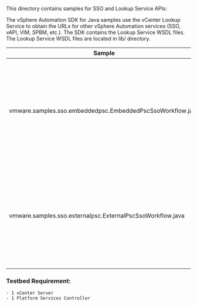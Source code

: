 This directory contains samples for SSO and Lookup Service APIs:

The vSphere Automation SDK for Java samples use the vCenter Lookup Service
to obtain the URLs for other vSphere Automation services (SSO, vAPI, VIM, SPBM, etc.).
The SDK contains the Lookup Service WSDL files. The Lookup Service WSDL files are located in lib/ directory.

Sample                                                     | Description
-----------------------------------------------------------|-----------------------------------------------------------------------------------------------------------------------------------------------
vmware.samples.sso.embeddedpsc.EmbeddedPscSsoWorkflow.java | Demonstrates how to create a SSO connection using a SAML Bearer token when we have a vcenter server and embedded Platform Services Controller
vmware.samples.sso.externalpsc.ExternalPscSsoWorkflow.java | Demonstrates how to create a SSO connection using a SAML Bearer token when we have a vcenter server and external Platform Services Controller

### Testbed Requirement:
    - 1 vCenter Server
    - 1 Platform Services Controller